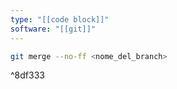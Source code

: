 ```yaml
---
type: "[[code block]]"
software: "[[git]]"
---
```

```bash
git merge --no-ff <nome_del_branch>
```

^8df333

